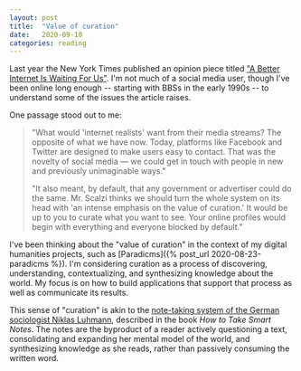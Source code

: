 ```yaml
---
layout: post
title:  "Value of curation"
date:   2020-09-10
categories: reading
---
```


Last year the New York Times published an opinion piece titled ["A Better Internet Is Waiting For Us"](https://www.nytimes.com/interactive/2019/11/30/opinion/social-media-future.html). I'm not much of a social media user, though I've been online long enough -- starting with BBSs in the early 1990s -- to understand some of the issues the article raises.

One passage stood out to me:

> "What would 'internet realists' want from their media streams? The opposite of what we have now. Today, platforms like Facebook and Twitter are designed to make users easy to contact. That was the novelty of social media — we could get in touch with people in new and previously unimaginable ways."
>
> "It also meant, by default, that any government or advertiser could do the same. Mr. Scalzi thinks we should turn the whole system on its head with 'an intense emphasis on the value of curation.' It would be up to you to curate what you want to see. Your online profiles would begin with everything and everyone blocked by default."

I've been thinking about the "value of curation" in the context of my digital humanities projects, such as [Paradicms]({% post_url 2020-08-23-paradicms %}). I'm considering curation as a process of discovering, understanding, contextualizing, and synthesizing knowledge about the world. My focus is on how to build applications that support that process as well as communicate its results.

This sense of "curation" is akin to the [note-taking system of the German sociologist Niklas Luhmann](https://takesmartnotes.com/), described in the book _How to Take Smart Notes_. The notes are the byproduct of a reader actively questioning a text, consolidating and expanding her mental model of the world, and synthesizing knowledge as she reads, rather than passively consuming the written word.
